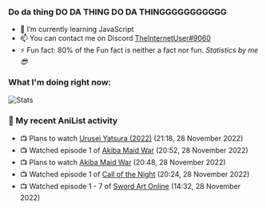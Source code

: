 ### Do da thing DO DA THING DO DA THINGGGGGGGGGGG

<!-- **TheInternetUser0/TheInternetUser0** is a ✨ _special_ ✨ repository because its `README.md` (this file) appears on your GitHub profile. -->


- 🌱 I’m currently learning JavaScript
- 📫 You can contact me on Discord [TheInternetUser#9060](https://discord.com/users/534117072796385300)
- ⚡ Fun fact: 80% of the Fun fact is neither a fact nor fun. _Statistics by me 😎_

### What I'm doing right now:
![Stats](https://discord.c99.nl/widget/theme-3/534117072796385300.png)

### 🌸 My recent AniList activity

<!-- ANILIST_ACTIVITY:start -->

-   📺 Plans to watch [Urusei Yatsura (2022)](https://anilist.co/anime/143277) (21:18, 28 November 2022)
-   📺 Watched episode 1 of [Akiba Maid War](https://anilist.co/anime/151379) (20:52, 28 November 2022)
-   📺 Plans to watch [Akiba Maid War](https://anilist.co/anime/151379) (20:48, 28 November 2022)
-   📺 Watched episode 1 of [Call of the Night](https://anilist.co/anime/141391) (20:24, 28 November 2022)
-   📺 Watched episode 1 - 7 of [Sword Art Online](https://anilist.co/anime/11757) (14:32, 28 November 2022)

<!-- ANILIST_ACTIVITY:end -->
